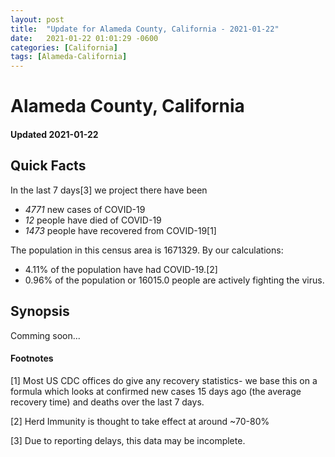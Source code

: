 ```yaml
---
layout: post
title:  "Update for Alameda County, California - 2021-01-22"
date:   2021-01-22 01:01:29 -0600
categories: [California]
tags: [Alameda-California]
---
```


# Alameda County, California
#### Updated 2021-01-22

## Quick Facts

In the last 7 days[3] we project there have been
- *4771* new cases of COVID-19
- *12* people have died of COVID-19
- *1473* people have recovered from COVID-19[1]

The population in this census area is 1671329. By our calculations:
- 4.11% of the population have had COVID-19.[2]
- 0.96% of the population or 16015.0 people are actively fighting the virus.

## Synopsis

Comming soon...


#### Footnotes

[1] Most US CDC offices do give any recovery statistics- we base this on a formula which looks at confirmed new cases
15 days ago (the average recovery time) and deaths over the last 7 days.

[2] Herd Immunity is thought to take effect at around ~70-80%

[3] Due to reporting delays, this data may be incomplete.
 
    
